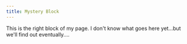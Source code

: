 ```yaml
---
title: Mystery Block
---
```


This is the right block of my page. I don't know what goes here yet...but we'll find out eventually....
